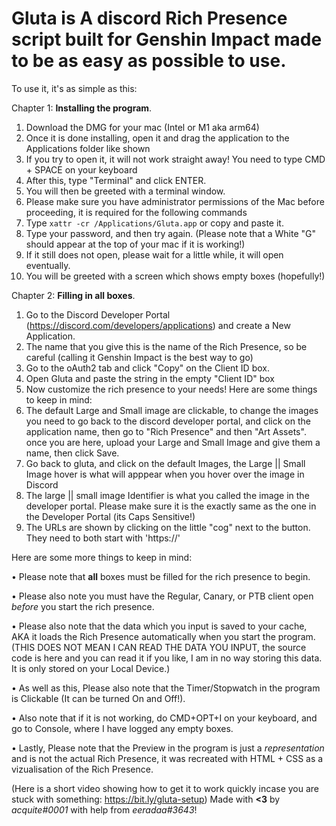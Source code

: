  # Gluta is A discord Rich Presence script built for Genshin Impact made to be as easy as possible to use.


 To use it, it's as simple as this:

Chapter 1: **Installing the program**.
 1. Download the DMG for your mac (Intel or M1 aka arm64)
 2. Once it is done installing, open it and drag the application to the Applications folder like shown
 3. If you try to open it, it will not work straight away! You need to type CMD + SPACE on your keyboard
 4. After this, type "Terminal" and click ENTER.
 5. You will then be greeted with a terminal window.
 6. Please make sure you have administrator permissions of the Mac before proceeding, it is required for the following commands
 7. Type `xattr -cr /Applications/Gluta.app` or copy and paste it.
 9. Type your password, and then try again. (Please note that a White "G" should appear at the top of your mac if it is working!)
 10. If it still does not open, please wait for a little while, it will open eventually.
 11. You will be greeted with a screen which shows empty boxes (hopefully!)

Chapter 2: **Filling in all boxes**.

 1. Go to the Discord Developer Portal (https://discord.com/developers/applications) and create a New Application.
 2. The name that you give this is the name of the Rich Presence, so be careful (calling it Genshin Impact is the best way to go)
 3. Go to the oAuth2 tab and click "Copy" on the Client ID box.
 4. Open Gluta and paste the string in the empty "Client ID" box
 5. Now customize the rich presence to your needs! Here are some things to keep in mind:
 6. The default Large and Small image are clickable, to change the images you need to go back to the discord developer portal, and
     click on the application name, then go to "Rich Presence" and then "Art Assets". once you are here, upload your Large and Small Image
     and give them a name, then click Save.
 7. Go back to gluta, and click on the default Images, the Large || Small Image hover is what will apppear when you hover over the image in Discord
 8. The large || small image Identifier is what you called the image in the developer portal. Please make sure it is the exactly same
     as the one in the Developer Portal (its Caps Sensitive!)
 9. The URLs are shown by clicking on the little "cog" next to the button. They need to both start with 'https://'


 Here are some more things to keep in mind:
 
 • Please note that **all** boxes must be filled for the rich presence to begin.

 • Please also note you must have the Regular, Canary, or PTB client open *before* you start the rich presence.

 • Please also note that the data which you input is saved to your cache, AKA it loads the Rich Presence automatically when you start the program.
   (THIS DOES NOT MEAN I CAN READ THE DATA YOU INPUT, the source code is here and you can read it if you like, I am in no way storing this data. It is
    only stored on your Local Device.)

 • As well as this, Please also note that the Timer/Stopwatch in the program is Clickable (It can be turned On and Off!).
 
 • Also note that if it is not working, do CMD+OPT+I on your keyboard, and go to Console, where I have logged any empty boxes.

 • Lastly, Please note that the Preview in the program is just a *representation* and is not the actual Rich Presence, it was recreated with HTML + CSS
 as a vizualisation of the Rich Presence.
 

(Here is a short video showing how to get it to work quickly incase you are stuck with something: https://bit.ly/gluta-setup)
Made with **<3** by *acquite#0001* with help from *eeradaa#3643*!
